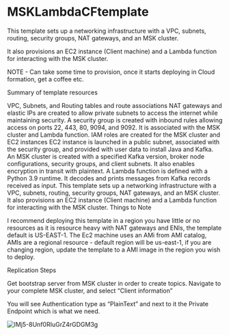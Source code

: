 # MSKLambdaCFtemplate

This template sets up a networking infrastructure with a VPC, subnets, routing, security groups, NAT gateways, and an MSK cluster.

It also provisions an EC2 instance (Client machine) and a Lambda function for interacting with the MSK cluster.

NOTE - Can take some time to provision, once it starts deploying in Cloud formation, get a coffee etc.

Summary of template resources

VPC, Subnets, and Routing tables and route associations
NAT gateways and elastic IPs are created to allow private subnets to access the internet while maintaining security.
A security group is created with inbound rules allowing access on ports 22, 443, 80, 9094, and 9092. It is associated with the MSK cluster and Lambda function.
IAM roles are created for the MSK cluster and EC2 instances
EC2 instance is launched in a public subnet, associated with the security group, and provided with user data to install Java and Kafka.
An MSK cluster is created with a specified Kafka version, broker node configurations, security groups, and client subnets. It also enables encryption in transit with plaintext.
A Lambda function is defined with a Python 3.9 runtime. It decodes and prints messages from Kafka records received as input.
This template sets up a networking infrastructure with a VPC, subnets, routing, security groups, NAT gateways, and an MSK cluster.
It also provisions an EC2 instance (Client machine) and a Lambda function for interacting with the MSK cluster.
Things to Note

I recommend deploying this template in a region you have little or no resources as it is resource heavy with NAT gateways and ENIs, the template default is US-EAST-1.
The Ec2 machine uses an AMi from AMI catalog, AMIs are a regional resource - default region will be us-east-1, if you are changing region, update the template to a AMI image in the region you wish to deploy.


Replication Steps

Get bootstrap server from MSK cluster in order to create topics. Navigate to your complete MSK cluster, and select “Client information”

You will see Authentication type as “PlainText” and next to it the Private Endpoint which is what we need.

![IMj5-8Unf0RIuGrZ4rGDGM3g](https://github.com/Scorch116/MSKLambdaCFtemplate/assets/52601253/080b2a6f-ea7d-465c-ac84-9584cdf89841)



